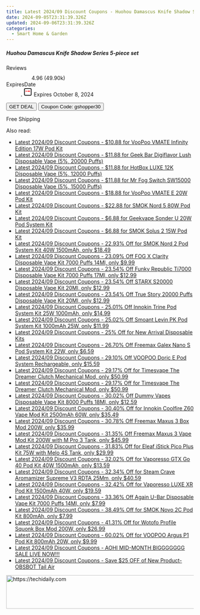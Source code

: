 ```yaml
---
title: Latest 2024/09 Discount Coupons - Huohou Damascus Knife Shadow Series 5-Piece Set
date: 2024-09-05T23:31:39.326Z
updated: 2024-09-06T23:31:39.326Z
categories:
  - Smart Home & Garden
---
```



<div class="max-w-4xl mx-auto grid grid-cols-1 lg:max-w-5xl lg:gap-x-20 lg:grid-cols-2">
  <div class="relative p-3 col-start-1 row-start-1 flex flex-col-reverse rounded-lg bg-gradient-to-t from-black/75 via-black/0 sm:bg-none sm:row-start-2 sm:p-0 lg:row-start-1">
    <h5 class="mt-1 text-lg font-semibold text-white sm:text-slate-900 md:text-2xl dark:sm:text-white">Huohou Damascus Knife Shadow Series 5-piece set</h5>
  </div>
  
  <div class="col-start-1 col-end-3 row-start-1 grid gap-4 sm:mb-6 sm:grid-cols-4 lg:col-start-2 lg:row-span-6 lg:row-end-6 lg:mb-0 lg:gap-6">
    
  </div>
  <dl class="row-start-2 mt-4 flex items-center text-xs font-medium sm:row-start-3 sm:mt-1 md:mt-2.5 lg:row-start-2">
    <dt class="sr-only">Reviews</dt>
    <dd class="flex items-center text-indigo-600 dark:text-indigo-400">
      <svg width="24" height="24" fill="none" aria-hidden="true" class="mr-1 stroke-current dark:stroke-indigo-500">
        <path d="m12 5 2 5h5l-4 4 2.103 5L12 16l-5.103 3L9 14l-4-4h5l2-5Z" stroke-width="2" stroke-linecap="round" stroke-linejoin="round" />
      </svg>
      <span>4.96 <span class="font-normal text-slate-400">(49.90k)</span></span>
    </dd>
    <dt class="sr-only">ExpiresDate</dt>
    <dd class="flex items-center">
      <svg width="2" height="2" aria-hidden="true" fill="currentColor" class="mx-3 text-slate-300">
        <circle cx="1" cy="1" r="1" />
      </svg>
      <svg width="24" height="24" viewBox="0 0 24 24" fill="none" stroke="currentColor" stroke-width="2">
        <rect x="3" y="3" width="18" height="18" rx="2" fill="#fff" />
        <path d="M6 10L18 10" stroke="red" stroke-width="2" fill="none" />
        <path d="M10 6L10 18" stroke="#fff" stroke-width="2" fill="none" />
      </svg>
      Expires October 8, 2024    </dd>
  </dl>
  <div class="col-start-1 row-start-3 mt-4 self-center sm:col-start-2 sm:row-span-2 sm:row-start-2 sm:mt-0 lg:col-start-1 lg:row-start-3 lg:row-end-4 lg:mt-6">
    <button type="button" onClick="javascript:window.open(decodeURIComponent('https%3A%2F%2Fwww.shareasale.com%2Fu.cfm%3Fd%3D1117854%26m%3D97331%26u%3D4338022'), '_blank');void(0);" class="rounded-lg bg-red-600 px-3 py-2 text-sm font-medium leading-6 text-white">GET DEAL</button>
    <button type="button" onClick="javascript:window.open(decodeURIComponent('https%3A%2F%2Fwww.shareasale.com%2Fu.cfm%3Fd%3D1117854%26m%3D97331%26u%3D4338022'), '_blank');void(0);" class="border-dashed border-2 border-indigo-600 bg-green-100 text-sm leading-6 font-medium py-2 px-3 rounded-lg">Coupon Code: gshopper30</button>
  </div>
  <p class="col-start-1 mt-4 text-sm leading-6 sm:col-span-2 lg:col-span-1 lg:row-start-4 lg:mt-6 dark:text-slate-400">
    Free Shipping 
  </p>
</div>
<span class="atpl-alsoreadstyle">Also read:</span>
<div><ul>
<li><a href="https://coupons.techidaily.com/coupon-1105539-share-59344-sale/"><u>Latest 2024/09 Discount Coupons - $10.88 for VooPoo VMATE Infinity Edition 17W Pod Kit</u></a></li>
<li><a href="https://coupons.techidaily.com/coupon-1105534-share-59344-sale/"><u>Latest 2024/09 Discount Coupons - $11.88 for Geek Bar Digiflavor Lush Disposable Vape (5%, 20000 Puffs)</u></a></li>
<li><a href="https://coupons.techidaily.com/coupon-1105536-share-59344-sale/"><u>Latest 2024/09 Discount Coupons - $11.88 for HotBox LUXE 12K Disposable Vape (5%, 12000 Puffs)</u></a></li>
<li><a href="https://coupons.techidaily.com/coupon-1104965-share-59344-sale/"><u>Latest 2024/09 Discount Coupons - $11.88 for Mr Fog Switch SW15000 Disposable Vape (5%, 15000 Puffs)</u></a></li>
<li><a href="https://coupons.techidaily.com/coupon-1105538-share-59344-sale/"><u>Latest 2024/09 Discount Coupons - $18.88 for VooPoo VMATE E 20W Pod Kit</u></a></li>
<li><a href="https://coupons.techidaily.com/coupon-1105541-share-59344-sale/"><u>Latest 2024/09 Discount Coupons - $22.88 for SMOK Nord 5 80W Pod Kit</u></a></li>
<li><a href="https://coupons.techidaily.com/coupon-1105542-share-59344-sale/"><u>Latest 2024/09 Discount Coupons - $6.88 for Geekvape Sonder U 20W Pod System Kit</u></a></li>
<li><a href="https://coupons.techidaily.com/coupon-1105546-share-59344-sale/"><u>Latest 2024/09 Discount Coupons - $6.88 for SMOK Solus 2 15W Pod Kit</u></a></li>
<li><a href="https://coupons.techidaily.com/coupon-642661-share-90958-sale/"><u>Latest 2024/09 Discount Coupons - 22.93% Off for SMOK Nord 2 Pod System Kit 40W 1500mAh, only $18.49</u></a></li>
<li><a href="https://coupons.techidaily.com/coupon-1057196-share-90958-sale/"><u>Latest 2024/09 Discount Coupons - 23.09% Off FOG X Clarity Disposable Vape Kit 7000 Puffs 14Ml, only $9.99</u></a></li>
<li><a href="https://coupons.techidaily.com/coupon-1004747-share-90958-sale/"><u>Latest 2024/09 Discount Coupons - 23.54% Off Funky Republic Ti7000 Disposable Vape Kit 7000 Puffs 17Ml, only $12.99</u></a></li>
<li><a href="https://coupons.techidaily.com/coupon-1105482-share-90958-sale/"><u>Latest 2024/09 Discount Coupons - 23.54% Off STARX S20000 Disposable Vape Kit 20Ml, only $12.99</u></a></li>
<li><a href="https://coupons.techidaily.com/coupon-1105483-share-90958-sale/"><u>Latest 2024/09 Discount Coupons - 23.54% Off True Story 20000 Puffs Disposable Vape Kit 20Ml, only $12.99</u></a></li>
<li><a href="https://coupons.techidaily.com/coupon-1105796-share-90958-sale/"><u>Latest 2024/09 Discount Coupons - 25.01% Off Innokin Trine Pod System Kit 25W 1000mAh, only $14.99</u></a></li>
<li><a href="https://coupons.techidaily.com/coupon-1105247-share-90958-sale/"><u>Latest 2024/09 Discount Coupons - 25.02% Off Smoant Levin PK Pod System Kit 1000mAh 25W, only $11.99</u></a></li>
<li><a href="https://coupons.techidaily.com/coupon-1079634-share-90958-sale/"><u>Latest 2024/09 Discount Coupons - 25% Off for New Arrival Disposable Kits</u></a></li>
<li><a href="https://coupons.techidaily.com/coupon-1104902-share-90958-sale/"><u>Latest 2024/09 Discount Coupons - 26.70% Off Freemax Galex Nano S Pod System Kit 22W, only $6.59</u></a></li>
<li><a href="https://coupons.techidaily.com/coupon-1077999-share-90958-sale/"><u>Latest 2024/09 Discount Coupons - 29.10% Off VOOPOO Doric E Pod System Rechargeable, only $15.59</u></a></li>
<li><a href="https://coupons.techidaily.com/coupon-1105513-share-90958-sale/"><u>Latest 2024/09 Discount Coupons - 29.17% Off for Timesvape The Dreamer Clutch Mechanical Mod, only $50.99</u></a></li>
<li><a href="https://coupons.techidaily.com/coupon-1105514-share-90958-sale/"><u>Latest 2024/09 Discount Coupons - 29.17% Off for Timesvape The Dreamer Clutch Mechanical Mod, only $50.99</u></a></li>
<li><a href="https://coupons.techidaily.com/coupon-1046819-share-90958-sale/"><u>Latest 2024/09 Discount Coupons - 30.02% Off Dummy Vapes Disposable Vape Kit 8000 Puffs 18Ml, only $12.59</u></a></li>
<li><a href="https://coupons.techidaily.com/coupon-979070-share-90958-sale/"><u>Latest 2024/09 Discount Coupons - 30.40% Off for Innokin Coolfire Z60 Vape Mod Kit 2500mAh 60W, only $35.49</u></a></li>
<li><a href="https://coupons.techidaily.com/coupon-1077245-share-90958-sale/"><u>Latest 2024/09 Discount Coupons - 30.78% Off Freemax Maxus 3 Box Mod 200W, only $35.99</u></a></li>
<li><a href="https://coupons.techidaily.com/coupon-1077243-share-90958-sale/"><u>Latest 2024/09 Discount Coupons - 31.35% Off Freemax Maxus 3 Vape Mod Kit 200W with M Pro 3 Tank, only $45.99</u></a></li>
<li><a href="https://coupons.techidaily.com/coupon-1043898-share-90958-sale/"><u>Latest 2024/09 Discount Coupons - 31.83% Off for Eleaf iStick Pico Plus Kit 75W with Melo 4S Tank, only $29.99</u></a></li>
<li><a href="https://coupons.techidaily.com/coupon-796499-share-90958-sale/"><u>Latest 2024/09 Discount Coupons - 32.02% Off for Vaporesso GTX Go 40 Pod Kit 40W 1500mAh, only $13.59</u></a></li>
<li><a href="https://coupons.techidaily.com/coupon-1040468-share-90958-sale/"><u>Latest 2024/09 Discount Coupons - 32.34% Off for Steam Crave Aromamizer Supreme V3 RDTA 25Mm, only $40.59</u></a></li>
<li><a href="https://coupons.techidaily.com/coupon-970182-share-90958-sale/"><u>Latest 2024/09 Discount Coupons - 32.42% Off for Vaporesso LUXE XR Pod Kit 1500mAh 40W, only $19.59</u></a></li>
<li><a href="https://coupons.techidaily.com/coupon-1050553-share-90958-sale/"><u>Latest 2024/09 Discount Coupons - 33.36% Off Again U-Bar Disposable Vape Kit 7000 Puffs 14Ml, only $7.99</u></a></li>
<li><a href="https://coupons.techidaily.com/coupon-997038-share-90958-sale/"><u>Latest 2024/09 Discount Coupons - 38.49% Off for SMOK Novo 2C Pod Kit 800mAh, only $7.99</u></a></li>
<li><a href="https://coupons.techidaily.com/coupon-828804-share-90958-sale/"><u>Latest 2024/09 Discount Coupons - 41.31% Off for Wotofo Profile Squonk Box Mod 200W, only $26.99</u></a></li>
<li><a href="https://coupons.techidaily.com/coupon-965610-share-90958-sale/"><u>Latest 2024/09 Discount Coupons - 60.02% Off for VOOPOO Argus P1 Pod Kit 800mAh 20W, only $9.99</u></a></li>
<li><a href="https://coupons.techidaily.com/coupon-1104978-share-127380-sale/"><u>Latest 2024/09 Discount Coupons - AOHI MID-MONTH BIGGGGGGG SALE LIVE NOW!!!</u></a></li>
<li><a href="https://coupons.techidaily.com/coupon-1075130-share-114666-sale/"><u>Latest 2024/09 Discount Coupons - Save $25 OFF of New Product- OBSBOT Tail Air</u></a></li>
</ul></div>

<ins class="adsbygoogle"
      style="display:block"
      data-ad-client="ca-pub-7571918770474297"
      data-ad-slot="8358498916"
      data-ad-format="auto"
      data-full-width-responsive="true"></ins>
<!-- affiliate ads begin -->
<a href="https://ephamedtechinc.pxf.io/c/5597632/2120866/26400?prodsku=mars" target="_top" id="2120866">
  <img src="//a.impactradius-go.com/display-ad/26400-2120866" border="0" alt="https://techidaily.com" width="728" height="90"/>
</a>
<img height="0" width="0" src="https://ephamedtechinc.pxf.io/i/5597632/2120866/26400?prodsku=mars" style="position:absolute;visibility:hidden;" border="0" />
<!-- affiliate ads end -->